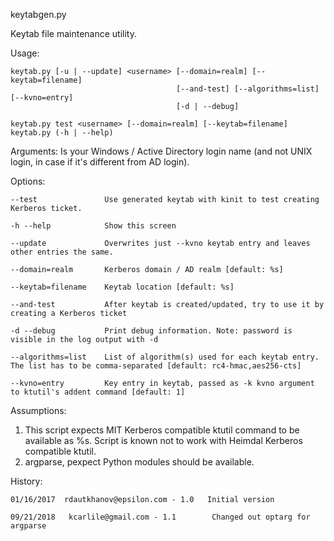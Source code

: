 keytabgen.py

Keytab file maintenance utility.

Usage:

    keytab.py [-u | --update] <username> [--domain=realm] [--keytab=filename]
                                         [--and-test] [--algorithms=list] [--kvno=entry]
                                         [-d | --debug]
                                         
    keytab.py test <username> [--domain=realm] [--keytab=filename]
    keytab.py (-h | --help)
    
Arguments:
    <username>      Is your Windows / Active Directory login name
                    (and not UNIX login, in case if it's different from AD login).

Options:

    --test               Use generated keytab with kinit to test creating Kerberos ticket.

    -h --help            Show this screen

    --update             Overwrites just --kvno keytab entry and leaves other entries the same.

    --domain=realm       Kerberos domain / AD realm [default: %s]

    --keytab=filename    Keytab location [default: %s]

    --and-test           After keytab is created/updated, try to use it by creating a Kerberos ticket

    -d --debug           Print debug information. Note: password is visible in the log output with -d

    --algorithms=list    List of algorithm(s) used for each keytab entry. The list has to be comma-separated [default: rc4-hmac,aes256-cts]

    --kvno=entry         Key entry in keytab, passed as -k kvno argument to ktutil's addent command [default: 1]

Assumptions:
1.    This script expects MIT Kerberos compatible ktutil command
      to be available as %s.
      Script is known not to work with Heimdal Kerberos compatible ktutil.
2.    argparse, pexpect Python modules should be available.

History:
    
    01/16/2017  rdautkhanov@epsilon.com - 1.0   Initial version
   
    09/21/2018   kcarlile@gmail.com - 1.1        Changed out optarg for argparse
